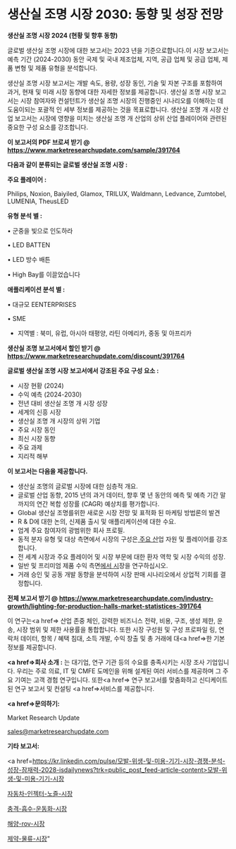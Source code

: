 # 생산실 조명 시장 2030: 동향 및 성장 전망

<strong>생산실 조명 시장 2024 (현황 및 향후 동향)</strong>

글로벌 생산실 조명 시장에 대한 보고서는 2023 년을 기준으로합니다.이 시장 보고서는 예측 기간 (2024-2030) 동안 국제 및 국내 제조업체, 지역, 공급 업체 및 공급 업체, 제품 변형 및 제품 유형을 분석합니다.

생산실 조명 시장 보고서는 개발 속도, 용량, 성장 동인, 기술 및 자본 구조를 포함하여 과거, 현재 및 미래 시장 동향에 대한 자세한 정보를 제공합니다. 생산실 조명 시장 보고서는 시장 참여자와 컨설턴트가 생산실 조명 시장의 진행중인 시나리오를 이해하는 데 도움이되는 포괄적 인 세부 정보를 제공하는 것을 목표로합니다. 생산실 조명 개 시장 산업 보고서는 시장에 영향을 미치는 생산실 조명 개 산업의 상위 산업 플레이어와 관련된 중요한 구성 요소를 강조합니다.



<strong>이 보고서의 PDF 브로셔 받기 @ <a href=https://www.marketresearchupdate.com/sample/391764>https://www.marketresearchupdate.com/sample/391764</a></strong>



<strong>다음과 같이 분류되는 글로벌 생산실 조명 시장 :</strong>



<strong>주요 플레이어 :</strong>

Philips, Noxion, Baiyiled, Glamox, TRILUX, Waldmann, Ledvance, Zumtobel, LUMENIA, TheusLED



<strong>유형 분석 별 :</strong>

• 군중을 빛으로 인도하라

• LED BATTEN

• LED 방수 배튼

• High Bay를 이끌었습니다



<strong>애플리케이션 분석 별 :</strong>

• 대규모 EENTERPRISES

• SME

<ul>
  <li>지역별 : 북미, 유럽, 아시아 태평양, 라틴 아메리카, 중동 및 아프리카</li>
</ul>


<strong>생산실 조명 보고서에서 할인 받기 @ <a href=https://www.marketresearchupdate.com/discount/391764>https://www.marketresearchupdate.com/discount/391764</a></strong>



<strong>글로벌 생산실 조명 시장 보고서에서 강조된 주요 구성 요소 :</strong>
<ul>
  <li>시장 현황 (2024)</li>
  <li>수익 예측 (2024-2030)</li>
  <li>전년 대비 생산실 조명 개 시장 성장</li>
  <li>세계의 신흥 시장</li>
  <li>생산실 조명 개 시장의 상위 기업</li>
  <li>주요 시장 동인</li>
  <li>최신 시장 동향</li>
  <li>주요 과제</li>
  <li>지리적 해부</li>
</ul>


<strong>이 보고서는 다음을 제공합니다.</strong>
<ul>
  <li>생산실 조명의 글로벌 시장에 대한 심층적 개요.</li>
  <li>글로벌 산업 동향, 2015 년의 과거 데이터, 향후 몇 년 동안의 예측 및 예측 기간 말까지의 연간 복합 성장률 (CAGR) 예상치를 평가합니다.</li>
  <li>Global 생산실 조명를위한 새로운 시장 전망 및 표적화 된 마케팅 방법론의 발견</li>
  <li>R &amp; D에 대한 논의, 신제품 출시 및 애플리케이션에 대한 수요.</li>
  <li>업계 주요 참여자의 광범위한 회사 프로필.</li>
  <li>동적 분자 유형 및 대상 측면에서 시장의 구성은<a href=> 주요 산</a>업 자원 및 플레이어를 강조합니다.</li>
  <li>전 세계 시장과 주요 플레이어 및 시장 부문에 대한 환자 역학 및 시장 수익의 성장.</li>
  <li>일반 및 프리미엄 제품 수익 측면<a href=>에서 시</a>장을 연구하십시오.</li>
  <li>거래 승인 및 공동 개발 동향을 분석하여 시장 판매 시나리오에서 상업적 기회를 결정합니다.</li>
</ul>



<strong>전체 보고서 받기 @ <a href=https://www.marketresearchupdate.com/industry-growth/lighting-for-production-halls-market-statistices-391764>https://www.marketresearchupdate.com/industry-growth/lighting-for-production-halls-market-statistices-391764</a></strong>

이 연구는<a href=> 산업 존중</a> 체인, 강력한 비즈니스 전략, 비용, 구조, 생성 제한, 운송, 시장 범위 및 제한 사용률을 통합합니다. 또한 시장 구성원 및 구성 프로파일 링, 연락처 데이터, 항목 / 혜택 침대, 소득 개발, 수익 창출 및 총 거래에 대<a href=>한 기본 </a>정보를 제공합니다.



<strong><a href=>회사 소</a>개 :</strong>
는 대기업, 연구 기관 등의 수요를 충족시키는 시장 조사 기업입니다. 우리는 주로 의료, IT 및 CMFE 도메인을 위해 설계된 여러 서비스를 제공하며 그 주요 기여는 고객 경험 연구입니다. 또한<a href=> 연구 보</a>고서를 맞춤화하고 신디케이트 된 연구 보고서 및 컨설팅 <a href=>서비스</a>를 제공합니다.



<strong><a href=>문의하기:</a></strong>

Market Research Update

sales@marketresearchupdate.com



<strong>기타 보고서:</strong>

<a href=https://kr.linkedin.com/pulse/모발-위생-및-미용-기기-시장-경쟁-분석-성장-잠재력-2028-isdailynews?trk=public_post_feed-article-content>모발-위생-및-미용-기기-시장</a>

<a href=https://www.linkedin.com/pulse/자동차-인젝터-노즐-시장-현재-및-미래-성장-2029-trend-tracking-tips-360-analysis/>자동차-인젝터-노즐-시장</a>

<a href=https://www.linkedin.com/pulse/충격-흡수-운동화-시장-동향-및-성장-전망-market-matrix-musings-analysis-nddnf/>충격-흡수-운동화-시장</a>

<a href=https://www.linkedin.com/pulse/해양-rov-시장-세분화-연구-및-목표-고객2029년-trendsetters-talk-360-analysis-mruef/>해양-rov-시장</a>

<a href=https://www.linkedin.com/pulse/제약-물류-시장-동향-및-성장-전망-trendsetters-talk-360-analysis-mv68f/>제약-물류-시장</a>"
